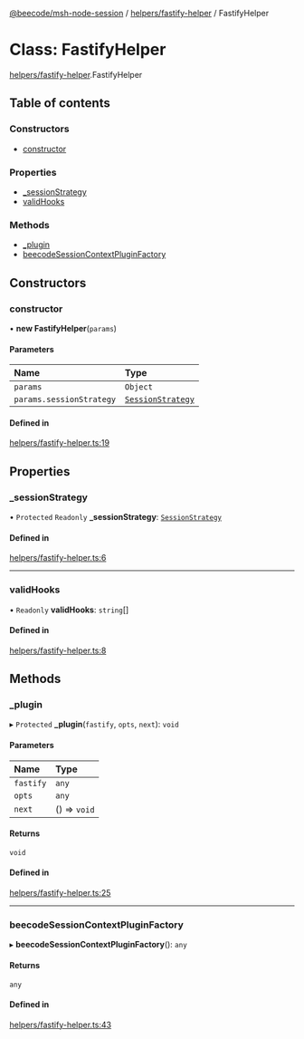 [@beecode/msh-node-session](../README.md) / [helpers/fastify-helper](../modules/helpers_fastify_helper.md) / FastifyHelper

# Class: FastifyHelper

[helpers/fastify-helper](../modules/helpers_fastify_helper.md).FastifyHelper

## Table of contents

### Constructors

- [constructor](helpers_fastify_helper.FastifyHelper.md#constructor)

### Properties

- [\_sessionStrategy](helpers_fastify_helper.FastifyHelper.md#_sessionstrategy)
- [validHooks](helpers_fastify_helper.FastifyHelper.md#validhooks)

### Methods

- [\_plugin](helpers_fastify_helper.FastifyHelper.md#_plugin)
- [beecodeSessionContextPluginFactory](helpers_fastify_helper.FastifyHelper.md#beecodesessioncontextpluginfactory)

## Constructors

### constructor

• **new FastifyHelper**(`params`)

#### Parameters

| Name | Type |
| :------ | :------ |
| `params` | `Object` |
| `params.sessionStrategy` | [`SessionStrategy`](../interfaces/session_strategy_session_strategy.SessionStrategy.md) |

#### Defined in

[helpers/fastify-helper.ts:19](https://github.com/beecode-rs/msh-node-session/blob/d83dc09/src/helpers/fastify-helper.ts#L19)

## Properties

### \_sessionStrategy

• `Protected` `Readonly` **\_sessionStrategy**: [`SessionStrategy`](../interfaces/session_strategy_session_strategy.SessionStrategy.md)

#### Defined in

[helpers/fastify-helper.ts:6](https://github.com/beecode-rs/msh-node-session/blob/d83dc09/src/helpers/fastify-helper.ts#L6)

___

### validHooks

• `Readonly` **validHooks**: `string`[]

#### Defined in

[helpers/fastify-helper.ts:8](https://github.com/beecode-rs/msh-node-session/blob/d83dc09/src/helpers/fastify-helper.ts#L8)

## Methods

### \_plugin

▸ `Protected` **_plugin**(`fastify`, `opts`, `next`): `void`

#### Parameters

| Name | Type |
| :------ | :------ |
| `fastify` | `any` |
| `opts` | `any` |
| `next` | () => `void` |

#### Returns

`void`

#### Defined in

[helpers/fastify-helper.ts:25](https://github.com/beecode-rs/msh-node-session/blob/d83dc09/src/helpers/fastify-helper.ts#L25)

___

### beecodeSessionContextPluginFactory

▸ **beecodeSessionContextPluginFactory**(): `any`

#### Returns

`any`

#### Defined in

[helpers/fastify-helper.ts:43](https://github.com/beecode-rs/msh-node-session/blob/d83dc09/src/helpers/fastify-helper.ts#L43)
